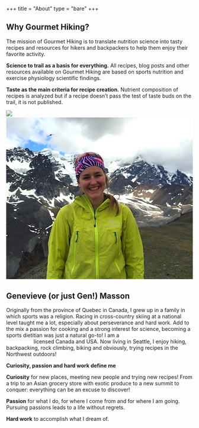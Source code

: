 +++
title = "About"
type = "bare"
+++

<section class="bar background-gray no-mb padding-big text-center-sm">
	<div class="container">
		<div class="row">
			<div class="col-md-6">
				<h2 class="text-uppercase">Why Gourmet Hiking?</h2>
				<p class="lead mb-small">
				The mission of Gourmet Hiking is to translate nutrition science into tasty recipes and resources for hikers and backpackers to help them enjoy their favorite activity.
				</p>
				<p class="lead mb-small">
				<strong>Science to trail as a basis for everything.</strong> All recipes, blog posts and other resources available on Gourmet Hiking are based on sports nutrition and exercise physiology scientific findings.
				</p>
				<p class="lead mb-small">
				<strong>Taste as the main criteria for recipe creation.</strong> Nutrient composition of recipes is analyzed but if a recipe doesn’t pass the test of taste buds on the trail, it is not published.
				</p>
			</div>
			<div class="col-md-6 text-center">
				<img src="/img/about/about.png" class="img-responsive"/>
			</div>
		</div>		
	</div>
</section>

<section class="bar no-mb color-white padding-big text-center-sm">
	<div class="container">
		<div class="row">
			<div class="col-md-6 text-center">
				<img src="/img/about/gen.jpg" class="img-responsive"/>				
			</div>
			<div class="col-md-6">
				<h2 class="text-uppercase">Genevieve (or just Gen!) Masson</h2>
				<p class="lead mb-small">
				Originally from the province of Quebec in Canada, I grew up in a family in which sports was a religion. Racing in cross-country skiing at a national level taught me a lot, especially about perseverance and hard work. Add to the mix a passion for cooking and a strong interest for science, becoming a sports dietitian was just a natural go-to! I am a <a href="http://www.eatrightpro.org/resources/about-us/what-is-an-rdn-and-dtr/what-is-a-registered-dietitian-nutritionist" style="color:white; text-decoration: underline;">registered dietitian nutritionist</a> licensed Canada and USA. Now living in Seattle, I enjoy hiking, backpacking, rock climbing, biking and obviously, trying recipes in the Northwest outdoors!
				</p>
				<p class="lead mb-small text-center" style="font-weight: bold;">
 				Curiosity, passion and hard work define me</p>
 				</p>
 				<p class="lead mb-small">
				<strong>Curiosity</strong> for new places, meeting new people and trying new recipes! From a trip to an Asian grocery store with exotic produce to a new summit to conquer: everything can be an excuse to discover!
				</p>
				<p class="lead mb-small">
				<strong>Passion</strong> for what I do, for where I come from and for where I am going. Pursuing passions leads to a life without regrets.
				</p>
				<p class="lead mb-small">
				<strong>Hard work</strong> to accomplish what I dream of.
				</p>
			</div>
		</div>
	</div>
</section>

<!-- <div class="container">
    <div class="row">
        <div class="col-md-12">
        	<div class="heading">
			    <h3>Contact form</h3>
			</div>
			<form>
			    <div class="row">
			        <div class="col-sm-6">
			            <div class="form-group">
			                <label for="firstname">Your First Name</label>
			                <input type="text" class="form-control" id="firstname">
			            </div>
			        </div>
			        <div class="col-sm-6">
			            <div class="form-group">
			                <label for="lastname">Your Last Name</label>
			                <input type="text" class="form-control" id="lastname">
			            </div>
			        </div>
			        <div class="col-sm-6">
			            <div class="form-group">
			                <label for="email">Your Email</label>
			                <input type="text" class="form-control" id="email">
			            </div>
			        </div>
			        <div class="col-sm-6">
			            <div class="form-group">
			                <label for="subject">Subject</label>
			                <input type="text" class="form-control" id="subject">
			            </div>
			        </div>
			        <div class="col-sm-12">
			            <div class="form-group">
			                <label for="message">Message</label>
			                <textarea id="message" class="form-control"></textarea>
			            </div>
			        </div>
			        <div class="col-sm-12 text-center">
			            <button type="submit" class="btn btn-template-main"><i class="fa fa-envelope-o"></i> Send message</button>
			        </div>
			    </div>
			</form>
		</div>
	</div>
</div> -->